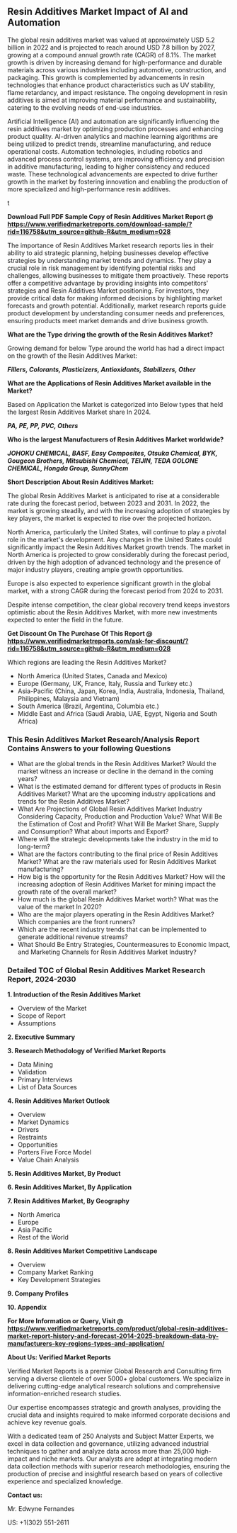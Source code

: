 <h2>Resin Additives Market Impact of AI and Automation</h2><p>The global resin additives market was valued at approximately USD 5.2 billion in 2022 and is projected to reach around USD 7.8 billion by 2027, growing at a compound annual growth rate (CAGR) of 8.1%. The market growth is driven by increasing demand for high-performance and durable materials across various industries including automotive, construction, and packaging. This growth is complemented by advancements in resin technologies that enhance product characteristics such as UV stability, flame retardancy, and impact resistance. The ongoing development in resin additives is aimed at improving material performance and sustainability, catering to the evolving needs of end-use industries.</p><p>Artificial Intelligence (AI) and automation are significantly influencing the resin additives market by optimizing production processes and enhancing product quality. AI-driven analytics and machine learning algorithms are being utilized to predict trends, streamline manufacturing, and reduce operational costs. Automation technologies, including robotics and advanced process control systems, are improving efficiency and precision in additive manufacturing, leading to higher consistency and reduced waste. These technological advancements are expected to drive further growth in the market by fostering innovation and enabling the production of more specialized and high-performance resin additives.</p>t</p><p id="" class=""><strong>Download Full PDF Sample Copy of Resin Additives Market Report @ <a href="https://www.verifiedmarketreports.com/download-sample/?rid=116758&utm_source=github-R&utm_medium=028" target="_blank">https://www.verifiedmarketreports.com/download-sample/?rid=116758&utm_source=github-R&utm_medium=028</a></strong></p><p>The importance of&nbsp;Resin Additives Market research reports lies in their ability to aid strategic planning, helping businesses develop effective strategies by understanding market trends and dynamics. They play a crucial role in risk management by identifying potential risks and challenges, allowing businesses to mitigate them proactively. These reports offer a competitive advantage by providing insights into competitors' strategies and Resin Additives Market positioning. For investors, they provide critical data for making informed decisions by highlighting market forecasts and growth potential. Additionally, market research reports guide product development by understanding consumer needs and preferences, ensuring products meet market demands and drive business growth.</p><p><strong>What are the&nbsp;Type driving the growth of the Resin Additives Market?</strong></p><p id="" class="">Growing demand for below Type around the world has had a direct impact on the growth of the Resin Additives Market:</p><em><strong>Fillers, Colorants, Plasticizers, Antioxidants, Stabilizers, Other</strong></em></p><strong>What are the&nbsp;Applications&nbsp;of Resin Additives Market available in the Market?</strong></p><p id="" class="">Based on Application the Market is categorized into Below types that held the largest Resin Additives Market share In 2024.</p><em><strong>PA, PE, PP, PVC, Others</strong></em></p><strong>Who is the largest Manufacturers of Resin Additives Market worldwide?</strong></p><p><em><strong>JOHOKU CHEMICAL, BASF, Easy Composites, Otsuka Chemical, BYK, Gougeon Brothers, Mitsubishi Chemical, TEIJIN, TEDA GOLONE CHEMICAL, Hongda Group, SunnyChem</strong></em></p><p id="" class=""><strong>Short Description About Resin Additives Market:</strong></p><p>The global Resin Additives Market is anticipated to rise at a considerable rate during the forecast period, between 2023 and 2031. In 2022, the market is growing steadily, and with the increasing adoption of strategies by key players, the market is expected to rise over the projected horizon.</p><p>North America, particularly the United States, will continue to play a pivotal role in the market's development. Any changes in the United States could significantly impact the Resin Additives Market growth trends. The market in North America is projected to grow considerably during the forecast period, driven by the high adoption of advanced technology and the presence of major industry players, creating ample growth opportunities.</p><p>Europe is also expected to experience significant growth in the global market, with a strong CAGR during the forecast period from 2024 to 2031.</p><p>Despite intense competition, the clear global recovery trend keeps investors optimistic about the Resin Additives Market, with more new investments expected to enter the field in the future.</p><p id="" class=""><strong>Get Discount On The Purchase Of This Report @ <a href="https://www.verifiedmarketreports.com/ask-for-discount/?rid=116758&utm_source=github-R&utm_medium=028" target="_blank">https://www.verifiedmarketreports.com/ask-for-discount/?rid=116758&utm_source=github-R&utm_medium=028</a></strong></p>Which regions are leading the Resin Additives Market?</p><ul><li>North America (United States, Canada and Mexico)</li><li>Europe (Germany, UK, France, Italy, Russia and Turkey etc.)</li><li>Asia-Pacific (China, Japan, Korea, India, Australia, Indonesia, Thailand, Philippines, Malaysia and Vietnam)</li><li>South America (Brazil, Argentina, Columbia etc.)</li><li>Middle East and Africa (Saudi Arabia, UAE, Egypt, Nigeria and South Africa)</li></ul><h3 id="" class="">This Resin Additives Market Research/Analysis Report Contains Answers to your following Questions</h3><ul><li>What are the global trends in the Resin Additives Market? Would the market witness an increase or decline in the demand in the coming years?</li><li>What is the estimated demand for different types of products in Resin Additives Market? What are the upcoming industry applications and trends for the Resin Additives Market?</li><li>What Are Projections of Global Resin Additives Market Industry Considering Capacity, Production and Production Value? What Will Be the Estimation of Cost and Profit? What Will Be Market Share, Supply and Consumption? What about imports and Export?</li><li>Where will the strategic developments take the industry in the mid to long-term?</li><li>What are the factors contributing to the final price of Resin Additives Market? What are the raw materials used for Resin Additives Market manufacturing?</li><li>How big is the opportunity for the Resin Additives Market? How will the increasing adoption of Resin Additives Market for mining impact the growth rate of the overall market?</li><li>How much is the global Resin Additives Market worth? What was the value of the market In 2020?</li><li>Who are the major players operating in the Resin Additives Market? Which companies are the front runners?</li><li>Which are the recent industry trends that can be implemented to generate additional revenue streams?</li><li>What Should Be Entry Strategies, Countermeasures to Economic Impact, and Marketing Channels for Resin Additives Market Industry?</li></ul><h3 id="" class="">Detailed TOC of Global Resin Additives Market Research Report, 2024-2030</h3><p id="" class=""><strong>1. Introduction of the Resin Additives Market</strong></p><ul><li>Overview of the Market</li><li>Scope of Report</li><li>Assumptions</li></ul><p id="" class=""><strong>2. Executive Summary</strong></p><p id="" class=""><strong>3. Research Methodology of Verified Market Reports</strong></p><ul><li>Data Mining</li><li>Validation</li><li>Primary Interviews</li><li>List of Data Sources</li></ul><p id="" class=""><strong>4. Resin Additives Market Outlook</strong></p><ul><li>Overview</li><li>Market Dynamics</li><li>Drivers</li><li>Restraints</li><li>Opportunities</li><li>Porters Five Force Model</li><li>Value Chain Analysis</li></ul><p id="" class=""><strong>5. Resin Additives Market, By Product</strong></p><p id="" class=""><strong>6. Resin Additives Market, By Application</strong></p><p id="" class=""><strong>7. Resin Additives Market, By Geography</strong></p><ul><li>North America</li><li>Europe</li><li>Asia Pacific</li><li>Rest of the World</li></ul><p id="" class=""><strong>8. Resin Additives Market Competitive Landscape</strong></p><ul><li>Overview</li><li>Company Market Ranking</li><li>Key Development Strategies</li></ul><p id="" class=""><strong>9. Company Profiles</strong></p><p id="" class=""><strong>10. Appendix</strong></p><p id="" class=""><strong>For More Information or Query, Visit @ <a href="https://www.verifiedmarketreports.com/product/global-resin-additives-market-report-history-and-forecast-2014-2025-breakdown-data-by-manufacturers-key-regions-types-and-application/" target="_blank">https://www.verifiedmarketreports.com/product/global-resin-additives-market-report-history-and-forecast-2014-2025-breakdown-data-by-manufacturers-key-regions-types-and-application/</a></strong></p><p id="" class=""><strong>About Us: Verified Market Reports</strong></p><p id="" class="">Verified Market Reports is a premier Global Research and Consulting firm serving a diverse clientele of over 5000+ global customers. We specialize in delivering cutting-edge analytical research solutions and comprehensive information-enriched research studies.</p><p id="" class="">Our expertise encompasses strategic and growth analyses, providing the crucial data and insights required to make informed corporate decisions and achieve key revenue goals.</p><p id="" class="">With a dedicated team of 250 Analysts and Subject Matter Experts, we excel in data collection and governance, utilizing advanced industrial techniques to gather and analyze data across more than 25,000 high-impact and niche markets. Our analysts are adept at integrating modern data collection methods with superior research methodologies, ensuring the production of precise and insightful research based on years of collective experience and specialized knowledge.</p><p id="" class=""><strong>Contact us:</strong></p><p id="" class="">Mr. Edwyne Fernandes</p><p id="" class="">US: +1(302) 551-2611</p>